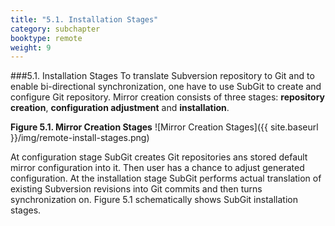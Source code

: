 ```yaml
---
title: "5.1. Installation Stages"
category: subchapter
booktype: remote
weight: 9
---
```

###5.1. Installation Stages
To translate Subversion repository to Git and to enable bi-directional synchronization, one have to use SubGit to create and configure Git repository. Mirror creation consists of three stages: **repository creation**, **configuration adjustment** and **installation**.

**Figure 5.1. Mirror Creation Stages**
![Mirror Creation Stages]({{ site.baseurl }}/img/remote-install-stages.png)

At configuration stage SubGit creates Git repositories ans stored default mirror configuration into it. Then user has a chance to adjust generated configuration. At the installation stage SubGit performs actual translation of existing Subversion revisions into Git commits and then turns synchronization on. Figure 5.1 schematically shows SubGit installation stages.